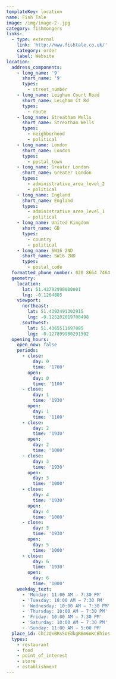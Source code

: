 ```yaml
---
templateKey: location
name: Fish Tale
image: /img/image-2-.jpg
category: fishmongers
links:
  - type: external
    link: 'http://www.fishtale.co.uk/'
    category: order
    label: Website
location:
  address_components:
    - long_name: '9'
      short_name: '9'
      types:
        - street_number
    - long_name: Leigham Court Road
      short_name: Leigham Ct Rd
      types:
        - route
    - long_name: Streatham Wells
      short_name: Streatham Wells
      types:
        - neighborhood
        - political
    - long_name: London
      short_name: London
      types:
        - postal_town
    - long_name: Greater London
      short_name: Greater London
      types:
        - administrative_area_level_2
        - political
    - long_name: England
      short_name: England
      types:
        - administrative_area_level_1
        - political
    - long_name: United Kingdom
      short_name: GB
      types:
        - country
        - political
    - long_name: SW16 2ND
      short_name: SW16 2ND
      types:
        - postal_code
  formatted_phone_number: 020 8664 7464
  geometry:
    location:
      lat: 51.43792990000001
      lng: -0.1264805
    viewport:
      northeast:
        lat: 51.4392491302915
        lng: -0.125202019708498
      southwest:
        lat: 51.4365511697085
        lng: -0.127899980291502
  opening_hours:
    open_now: false
    periods:
      - close:
          day: 0
          time: '1700'
        open:
          day: 0
          time: '1100'
      - close:
          day: 1
          time: '1930'
        open:
          day: 1
          time: '1100'
      - close:
          day: 2
          time: '1930'
        open:
          day: 2
          time: '1000'
      - close:
          day: 3
          time: '1930'
        open:
          day: 3
          time: '1000'
      - close:
          day: 4
          time: '1930'
        open:
          day: 4
          time: '1000'
      - close:
          day: 5
          time: '1930'
        open:
          day: 5
          time: '1000'
      - close:
          day: 6
          time: '1930'
        open:
          day: 6
          time: '1000'
    weekday_text:
      - 'Monday: 11:00 AM – 7:30 PM'
      - 'Tuesday: 10:00 AM – 7:30 PM'
      - 'Wednesday: 10:00 AM – 7:30 PM'
      - 'Thursday: 10:00 AM – 7:30 PM'
      - 'Friday: 10:00 AM – 7:30 PM'
      - 'Saturday: 10:00 AM – 7:30 PM'
      - 'Sunday: 11:00 AM – 5:00 PM'
  place_id: ChIJQxBRsSUEdkgRBm6nKCBhios
  types:
    - restaurant
    - food
    - point_of_interest
    - store
    - establishment
---
```

